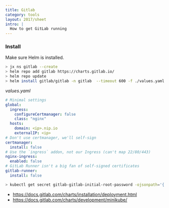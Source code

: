 ```yaml
---
title: Gitlab
category: tools
layout: 2017/sheet
intro: |
  How to get GitLab running  
---
```


### Install

Make sure Helm is installed.

```bash
> jx ns gitlab --create
> helm repo add gitlab https://charts.gitlab.io/
> helm repo update
> helm install gitlab/gitlab -n gitlab  --timeout 600 -f ./values.yaml
```

_values.yaml_
```yaml
# Minimal settings
global:
  ingress:
    configureCertmanager: false
    class: "nginx"
  hosts:
    domain: <ip>.nip.io
    externalIP: <ip>
# Don't use certmanager, we'll self-sign
certmanager:
  install: false
# Use the `ingress` addon, not our Ingress (can't map 22/80/443)
nginx-ingress:
  enabled: false
# GitLab Runner isn't a big fan of self-signed certificates
gitlab-runner:
  install: false
```

```bash
> kubectl get secret gitlab-gitlab-initial-root-password -ojsonpath='{.data.password}' | base64 --decode ; echo
```

* https://docs.gitlab.com/charts/installation/deployment.html
* https://docs.gitlab.com/charts/development/minikube/


